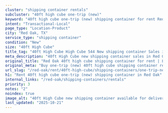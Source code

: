 ```yaml
---
cluster: "shipping container rentals"
subcluster: "40ft high cube one-trip (new)"
keyword: "40ft high cube one-trip (new) shipping container for rent Red Oak, TX"
intent: "Transactional-Local"
page_type: "Location-Product"
city: "Red Oak, TX"
service_type: "shipping container"
condition: "New"
size: "40ft High Cube"
title_tag: "40ft High Cube High Cube 544 New shipping container Sales in Red Oak | LC Container"
meta_description: "40ft High Cube new shipping container sales in Red Oak. High cube containers with extra height. Fast delivery, competitive pricing. Serving shipping containers area. Quote ID: QFA. Call (214) 524-4168 for your free quote today."
original_title: "Red Oak 40ft high cube shipping container for rent | LC"
original_meta: "Buy one-trip (new) 40ft high cube shipping container rent with local delivery in Red Oak, TX. LC Container — local Since 2003. Request a fast quote today."
url_slug: "/red-oak/rent/40ft-high-cube/shipping-containers/one-trip-new"
h1: "Rent 40ft high cube one-trip (new) shipping container in Red Oak"
internal_links: "/red-oak/shipping-containers/rentals"
priority: 3
notes: "2"
noindex: true
image_alt: "40ft High Cube new shipping container available for delivery in Red Oak"
last_updated: "2025-10-21"
---
```


<!-- TODO: Add unique city/inventory copy, images, and internal links here. -->
